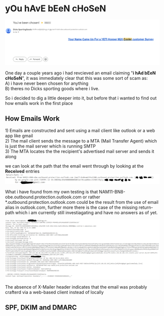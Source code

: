 # yOu hAvE bEeN cHoSeN

![Chosen one](./Assets/you-have-been-chosen.PNG "chosen")

<p>One day a couple years ago i had revcieved an email claiming "<strong>i hAd bEeN cHoSeN</strong>", it was immediately clear that this was some sort of scam as:<br>
A) i have never been chosen for anything<br>
B) theres no Dicks sporting goods where i live.</p>
<p> So i decided to dig a little deeper into it, but before that i wanted to find out how emails work in the first place</p>

## How Emails Work
<p>1) Emails are constructed and sent using a mail client like outlook or a web app like gmail<br>
2) The mail client sends the message to a MTA (Mail Transfer Agent) which is just the mail server which is running SMTP<br>
3) The MTA locates the the recipient's advertised mail server and sends it along<br>

we can look at the path that the email went through by looking at the <strong>Received</strong> entries
![received](./Assets/received.PNG "received")<br>

What i have found from my own testing is that NAM11-BN8-obe.outbound.protection.outlook.com or rather *.outbound.protection.outlook.com could be the result from the use of email alias in outlook.com, further more there is the case of the missing return-path which i am currently still investiagating and have no answers as of yet.<br>

![header](./Assets/header.PNG "header")<br>

The absence of X-Mailer header indicates that the email was probably crafterd via a web-based client instead of locally



</p>

## SPF, DKIM and DMARC
